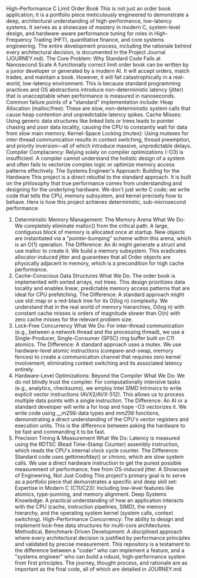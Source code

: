 High-Performance C Limit Order Book
This is not just an order book application; it is a portfolio piece meticulously engineered to demonstrate a deep, architectural understanding of high-performance, low-latency systems. It serves as a showcase of mastery in modern C, system-level design, and hardware-aware performance tuning for roles in High-Frequency Trading (HFT), quantitative finance, and core systems engineering.
The entire development process, including the rationale behind every architectural decision, is documented in the Project Journal (JOURNEY.md).
The Core Problem: Why Standard Code Fails at Nanosecond Scale
A functionally correct limit order book can be written by a junior developer or generated by a modern AI. It will accept orders, match trades, and maintain a book. However, it will fail catastrophically in a real-world, low-latency environment. This is because standard programming practices and OS abstractions introduce non-deterministic latency (jitter) that is unacceptable when performance is measured in nanoseconds.
Common failure points of a "standard" implementation include:
Heap Allocation (malloc/free): These are slow, non-deterministic system calls that cause heap contention and unpredictable latency spikes.
Cache Misses: Using generic data structures like linked lists or trees leads to pointer chasing and poor data locality, causing the CPU to constantly wait for data from slow main memory.
Kernel-Space Locking (mutex): Using mutexes for inter-thread communication results in context switching, thread preemption, and priority inversion—all of which introduce massive, unpredictable delays.
Compiler Complacency: Relying solely on compiler optimizations (-O3) is insufficient. A compiler cannot understand the holistic design of a system and often fails to vectorize complex logic or optimize memory access patterns effectively.
The Systems Engineer's Approach: Building for the Hardware
This project is a direct rebuttal to the standard approach. It is built on the philosophy that true performance comes from understanding and designing for the underlying hardware. We don't just write C code; we write code that tells the CPU, memory subsystem, and kernel precisely how to behave.
Here is how this project achieves deterministic, sub-microsecond performance:
1. Deterministic Memory Management: The Memory Arena
What We Do: We completely eliminate malloc() from the critical path. A large, contiguous block of memory is allocated once at startup. New objects are instantiated via a "pointer-bumping" scheme within this arena, which is an O(1) operation.
The Difference: An AI might generate a struct and use malloc to create it. We build a memory subsystem. This eradicates allocator-induced jitter and guarantees that all Order objects are physically adjacent in memory, which is a precondition for high cache performance.
2. Cache-Conscious Data Structures
What We Do: The order book is implemented with sorted arrays, not trees. This design prioritizes data locality and enables linear, predictable memory access patterns that are ideal for CPU prefetching.
The Difference: A standard approach might use std::map or a red-black tree for its O(log n) complexity. We understand that in the real world of memory hierarchies, O(log n) with constant cache misses is orders of magnitude slower than O(n) with zero cache misses for the relevant problem size.
3. Lock-Free Concurrency
What We Do: For inter-thread communication (e.g., between a network thread and the processing thread), we use a Single-Producer, Single-Consumer (SPSC) ring buffer built on C11 atomics.
The Difference: A standard approach uses a mutex. We use hardware-level atomic instructions (compare-and-swap, memory fences) to create a communication channel that requires zero kernel involvement, eliminating context switching and its associated latency entirely.
4. Hardware-Level Optimizations: Beyond the Compiler
What We Do: We do not blindly trust the compiler. For computationally intensive tasks (e.g., analytics, checksums), we employ Intel SIMD Intrinsics to write explicit vector instructions (AVX2/AVX-512). This allows us to process multiple data points with a single instruction.
The Difference: An AI or a standard developer will write a for loop and hope -O3 vectorizes it. We write code using __m256i data types and _mm256_ functions, demonstrating a direct understanding of the CPU's vector registers and execution units. This is the difference between asking the hardware to be fast and commanding it to be fast.
5. Precision Timing & Measurement
What We Do: Latency is measured using the RDTSC (Read Time-Stamp Counter) assembly instruction, which reads the CPU's internal clock cycle counter.
The Difference: Standard code uses gettimeofday() or chrono, which are slow system calls. We use a direct hardware instruction to get the purest possible measurement of performance, free from OS-induced jitter.
A Showcase of Engineering, Not Just Coding
This project's primary goal is to serve as a portfolio piece that demonstrates a specific and deep skill set:
Expertise in Modern C (C11/C23): Including low-level features like atomics, type-punning, and memory alignment.
Deep Systems Knowledge: A practical understanding of how an application interacts with the CPU (cache, instruction pipelines, SIMD), the memory hierarchy, and the operating system kernel (system calls, context switching).
High-Performance Concurrency: The ability to design and implement lock-free data structures for multi-core architectures.
Methodical, Benchmark-Driven Development: A disciplined approach where every architectural decision is justified by performance principles and validated by precise measurement.
This repository is a testament to the difference between a "coder" who can implement a feature, and a "systems engineer" who can build a robust, high-performance system from first principles. The journey, thought process, and rationale are as important as the final code, all of which are detailed in JOURNEY.md.

